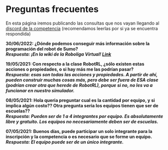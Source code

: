# Preguntas frecuentes

En esta página iremos publicando las consultas que nos vayan llegando al [discord de la competencia]() (recomendamos leerlas por si ya se encuentra respondida)
 
__30/06/2022: ¿Dónde podemos conseguir más información sobre la programación del robot de Sumo?__ \
***Respuesta: ¡En la wiki de la Roboliga Virtual! [Link](https://github.com/gzabala/RoboligaVirtual/wiki/Sumo#documentaci%C3%B3n-sobre-la-clase-robotrl)***
 
__19/05/2021: Con respecto a la clase RobotRL, ¿sólo existen estas acciones o propiedades, o si hay más me las podrían pasar?__ \
***Respuesta: esas son todas las acciones y propiedades. A partir de ahí, pueden construir muchas cosas más, pero debe ser fuera de ESA clase (podrían crear otra que herede de RobotRL), porque si no, no les va a funcionar en nuestro simulador.***
 
__08/05/2021: Hola queria preguntar cual es la cantidad por equipo, y si implica algún costo?? Otra pregunta seria los equipos tienen que ser de escuelas??__ \
***Respuesta: Pueden ser de 1 a 4 integrantes por equipo. Es absolutamente libre y gratuito. Los equipos no necesariamente deben ser de escuelas.***
 
__07/05/2021: Buenos días, puede participar un solo integrante para la inscripción y la competencia o es necesario que se forme un equipo.__ \
***Respuesta: El equipo puede ser de un único integrante.***